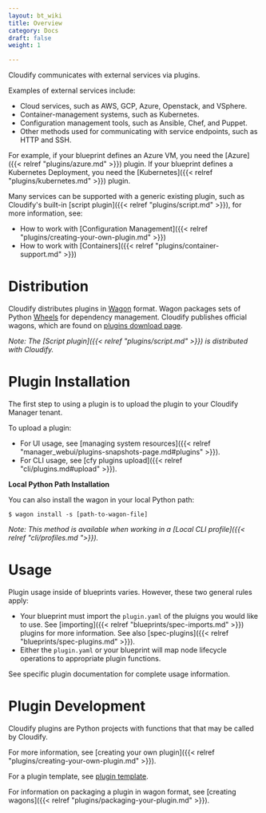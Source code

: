```yaml
---
layout: bt_wiki
title: Overview
category: Docs
draft: false
weight: 1

---
```


Cloudify communicates with external services via plugins.

Examples of external services include:

- Cloud services, such as AWS, GCP, Azure, Openstack, and VSphere.
- Container-management systems, such as Kubernetes.
- Configuration management tools, such as Ansible, Chef, and Puppet.
- Other methods used for communicating with service endpoints, such as HTTP and SSH.

For example, if your blueprint defines an Azure VM, you need the [Azure]({{< relref "plugins/azure.md" >}}) plugin. If your blueprint defines a Kubernetes Deployment, you need the [Kubernetes]({{< relref "plugins/kubernetes.md" >}}) plugin.

Many services can be supported with a generic existing plugin, such as Cloudify's built-in [script plugin]({{< relref "plugins/script.md" >}}), for more information, see:

- How to work with [Configuration Management]({{< relref "plugins/creating-your-own-plugin.md" >}})
- How to work with [Containers]({{< relref "plugins/container-support.md" >}})


# Distribution

Cloudify distributes plugins in [Wagon](https://github.com/cloudify-cosmo/wagon/blob/master/README.md) format. Wagon packages sets of Python [Wheels](https://packaging.python.org/tutorials/distributing-packages/#wheels) for dependency management. Cloudify publishes official wagons, which are found on [plugins download page](http://cloudify.co/plugins).

_Note: The [Script plugin]({{< relref "plugins/script.md" >}}) is distributed with Cloudify._


# Plugin Installation

The first step to using a plugin is to upload the plugin to your Cloudify Manager tenant.

To upload a plugin:

- For UI usage, see [managing system resources]({{< relref "manager_webui/plugins-snapshots-page.md#plugins" >}}).
- For CLI usage, see [cfy plugins upload]({{< relref "cli/plugins.md#upload" >}}).


**Local Python Path Installation**

You can also install the wagon in your local Python path:

```
$ wagon install -s [path-to-wagon-file]
```

_Note: This method is available when working in a [Local CLI profile]({{< relref "cli/profiles.md ">}})._


# Usage

Plugin usage inside of blueprints varies. However, these two general rules apply:

- Your blueprint must import the `plugin.yaml` of the pluigns you would like to use. See [importing]({{< relref "blueprints/spec-imports.md" >}}) plugins for more information. See also [spec-plugins]({{< relref "blueprints/spec-plugins.md" >}}).
- Either the `plugin.yaml` or your blueprint will map node lifecycle operations to appropriate plugin functions.

See specific plugin documentation for complete usage information. 


# Plugin Development

Cloudify plugins are Python projects with functions that that may be called by Cloudify.

For more information, see [creating your own plugin]({{< relref "plugins/creating-your-own-plugin.md" >}}).

For a plugin template, see [plugin template](https://github.com/cloudify-cosmo/cloudify-plugin-template).

For information on packaging a plugin in wagon format, see [creating wagons]({{< relref "plugins/packaging-your-plugin.md" >}}).
